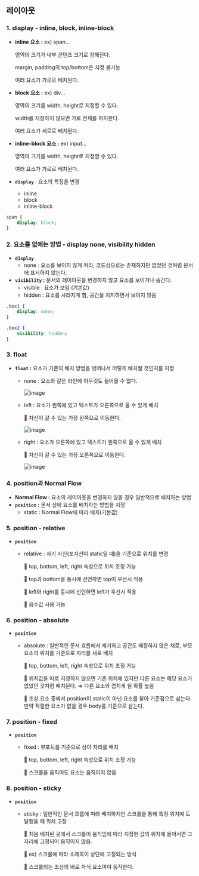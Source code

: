 ## **레이아웃**

### 1. display - inline, block, inline-block

- **inline 요소 :** ex) span...

    영역의 크기가 내부 콘텐츠 크기로 정해진다.

    margin, padding의 top/bottom은 지정 불가능

    여러 요소가 가로로 배치된다.

- **block 요소 :** ex) div...

    영역의 크기를 width, height로 지정할 수 있다.

    width를 지정하지 않으면 가로 전체를 차지한다.

    여러 요소가 세로로 배치된다.

- **inline-block 요소 :** ex) input...

    영역의 크기를 width, height로 지정할 수 있다.

    여러 요소가 가로로 배치된다.

- **`display`** : 요소의 특징을 변경
    - inline
    - block
    - inline-block

```css
span {
	display: block;
}
```

### 2. 요소를 없애는 방법 - display none, visibility hidden

- **`display`**
    - none : 요소를 보이지 않게 처리, 코드상으로는 존재하지만 없었던 것처럼 문서에 표시하지 않는다.
- **`visibility` :** 문서의 레이아웃을 변경하지 않고 요소를 보이거나 숨긴다.
    - visible : 요소가 보임 (기본값)
    - hidden : 요소를 사라지게 함, 공간을 차지하면서 보이지 않음

```css
.box1 {
	display: none;
}

.box2 {
	visibility: hidden;
}
```

### 3. float

- **`float` :** 요소가 기존의 배치 방법을 벗어나서 어떻게 배치될 것인지를 지정
    - none : 요소와 같은 라인에 아무것도 들어올 수 없다.

        ![image](https://user-images.githubusercontent.com/57048162/132649359-f0e78567-2c65-44cc-8422-bbb0a8b21259.png)

    - left : 요소가 왼쪽에 있고 텍스트가 오른쪽으로 올 수 있게 배치

        📎 자신이 갈 수 있는 가장 왼쪽으로 이동한다.

        ![image](https://user-images.githubusercontent.com/57048162/132709304-23c58d03-a342-411f-9088-dd01e460bcb0.png)

    - right : 요소가 오른쪽에 있고 텍스트가 왼쪽으로 올 수 있게 배치

        📎 자신이 갈 수 있는 가장 오른쪽으로 이동한다.

        ![image](https://user-images.githubusercontent.com/57048162/132709057-95716dde-839b-45b4-9dab-8f56bf430f2e.png)

### 4. position과 Normal Flow

- **Normal Flow :** 요소의 레이아웃을 변경하지 않을 경우 일반적으로 배치하는 방법
- **`position` :** 문서 상에 요소를 배치하는 방법을 지정
    - static : Normal Flow에 따라 배치(기본값)

### 5. position - relative

- **`position`**
    - relative : 자기 자신(포지션이 static일 때)을 기준으로 위치를 변경

        📎 top, bottom, left, right 속성으로 위치 조정 가능

        📎 top과 bottom을 동시에 선언하면 top이 우선시 적용

        📎 left와 right를 동시에 선언하면 left가 우선시 적용

        📎 음수값 사용 가능

### 6. position - absolute

- **`position`**
    - absolute : 일반적인 문서 흐름에서 제거하고 공간도 배정하지 않은 채로, 부모 요소의 위치를 기준으로 자리를 새로 배치

        📎 top, bottom, left, right 속성으로 위치 조정 가능

        📎 위치값을 따로 지정하지 않으면 기존 위치에 있지만 다른 요소는 해당 요소가 없었던 것처럼 배치된다. ⇒ 다른 요소와 겹치게 될 확률 높음

        📎 조상 요소 중에서 position이 static이 아닌 요소를 찾아 기준점으로 삼는다. 만약 적절한 요소가 없을 경우 body를 기준으로 삼는다.

### 7. position - fixed

- **`position`**
    - fixed : 뷰포트를 기준으로 삼아 자리를 배치

        📎 top, bottom, left, right 속성으로 위치 조정 가능

        📎 스크롤을 움직여도 요소는 움직이지 않음

### 8. position - sticky

- **`position`**
    - sticky : 일반적인 문서 흐름에 따라 배치하지만 스크롤을 통해 특정 위치에 도달했을 때 위치 고정

        📎 처음 배치된 곳에서 스크롤이 움직임에 따라 지정한 값의 위치에 들어서면 그 자리에 고정되어 움직이지 않음. 

        📎 ex) 스크롤에 따라 소제목이 상단에 고정되는 방식

        📎 스크롤되는 조상의 바로 자식 요소여야 동작한다.
